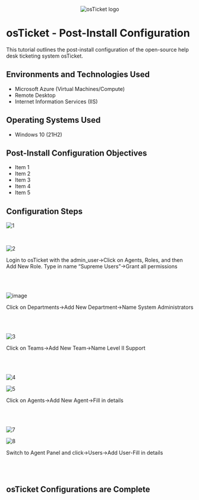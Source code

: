 <p align="center">
<img src="https://i.imgur.com/Clzj7Xs.png" alt="osTicket logo"/>
</p>

<h1>osTicket - Post-Install Configuration</h1>
This tutorial outlines the post-install configuration of the open-source help desk ticketing system osTicket.<br />




<h2>Environments and Technologies Used</h2>

- Microsoft Azure (Virtual Machines/Compute)
- Remote Desktop
- Internet Information Services (IIS)

<h2>Operating Systems Used </h2>

- Windows 10</b> (21H2)

<h2>Post-Install Configuration Objectives</h2>

- Item 1
- Item 2
- Item 3
- Item 4
- Item 5

<h2>Configuration Steps</h2>


![1](https://github.com/user-attachments/assets/195d865c-902f-4a92-bd4e-54418176f7f0)

<br />


![2](https://github.com/user-attachments/assets/1d352197-6c19-4389-9c46-02870427bc64)

<p>
Login to osTicket with the admin_user->Click on Agents, Roles, and then Add New Role. Type in name “Supreme Users”->Grant all permissions
<br />
</p>
<br />
<br />


![image](https://github.com/user-attachments/assets/28f3a11d-9d4f-4bc9-a4ed-98b031bfc515)


Click on Departments->Add New Department->Name System Administrators  
<p>

<br />
<br />


![3](https://github.com/user-attachments/assets/5c53415c-0078-49df-b5f7-33f3032d1900)


Click on Teams->Add New Team->Name Level II Support


<br />
<br />


![4](https://github.com/user-attachments/assets/fc768cdb-bd01-414d-a32f-22895fb4d8e2)

![5](https://github.com/user-attachments/assets/54e36041-78ee-45a1-af2e-c3c4807e0bef)


Click on Agents->Add New Agent->Fill in details


<br />
<br ?>


![7](https://github.com/user-attachments/assets/fc5853af-7874-4bc9-bf13-9f6548db18bb)


![8](https://github.com/user-attachments/assets/9803e9db-80e3-4a03-996a-ac3f21a0fe36)


Switch to Agent Panel and click->Users->Add User-Fill in details

<br />
<br />


<h2>osTicket Configurations are Complete </h2>

